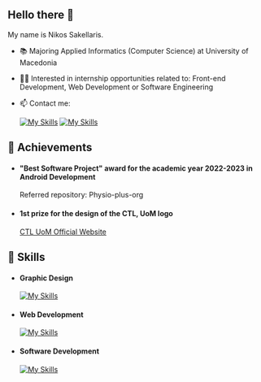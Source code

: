 ## Hello there 👋

My name is Nikos Sakellaris.

- :books: Majoring Applied Informatics (Computer Science) at University of Macedonia
- 🧑‍💻 Interested in internship opportunities related to:
    Front-end Development,
    Web Development or Software Engineering
- 📫 Contact me:

  [![My Skills](https://skillicons.dev/icons?i=linkedin)](https://www.linkedin.com/in/nikos-sakell/)
  [![My Skills](https://skillicons.dev/icons?i=gmail)](mailto:sakellarnikos@gmail.com)

## 🥇 Achievements

- #### "Best Software Project" award for the academic year 2022-2023 in Android Development
  Referred repository: Physio-plus-org

- #### 1st prize for the design of the CTL, UoM logo
  [CTL UoM Official Website](https://ctl.uom.gr/)

## 🦾 Skills
- #### Graphic Design

  [![My Skills](https://skillicons.dev/icons?i=ps,xd)](https://skillicons.dev)

- #### Web Development

  [![My Skills](https://skillicons.dev/icons?i=html,css,bootstrap)](https://skillicons.dev)

- #### Software Development

  [![My Skills](https://skillicons.dev/icons?i=java,c,eclipse,androidstudio)](https://skillicons.dev)

